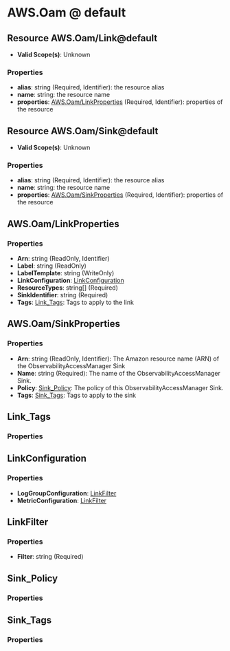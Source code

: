 # AWS.Oam @ default

## Resource AWS.Oam/Link@default
* **Valid Scope(s)**: Unknown
### Properties
* **alias**: string (Required, Identifier): the resource alias
* **name**: string: the resource name
* **properties**: [AWS.Oam/LinkProperties](#awsoamlinkproperties) (Required, Identifier): properties of the resource

## Resource AWS.Oam/Sink@default
* **Valid Scope(s)**: Unknown
### Properties
* **alias**: string (Required, Identifier): the resource alias
* **name**: string: the resource name
* **properties**: [AWS.Oam/SinkProperties](#awsoamsinkproperties) (Required, Identifier): properties of the resource

## AWS.Oam/LinkProperties
### Properties
* **Arn**: string (ReadOnly, Identifier)
* **Label**: string (ReadOnly)
* **LabelTemplate**: string (WriteOnly)
* **LinkConfiguration**: [LinkConfiguration](#linkconfiguration)
* **ResourceTypes**: string[] (Required)
* **SinkIdentifier**: string (Required)
* **Tags**: [Link_Tags](#linktags): Tags to apply to the link

## AWS.Oam/SinkProperties
### Properties
* **Arn**: string (ReadOnly, Identifier): The Amazon resource name (ARN) of the ObservabilityAccessManager Sink
* **Name**: string (Required): The name of the ObservabilityAccessManager Sink.
* **Policy**: [Sink_Policy](#sinkpolicy): The policy of this ObservabilityAccessManager Sink.
* **Tags**: [Sink_Tags](#sinktags): Tags to apply to the sink

## Link_Tags
### Properties

## LinkConfiguration
### Properties
* **LogGroupConfiguration**: [LinkFilter](#linkfilter)
* **MetricConfiguration**: [LinkFilter](#linkfilter)

## LinkFilter
### Properties
* **Filter**: string (Required)

## Sink_Policy
### Properties

## Sink_Tags
### Properties

